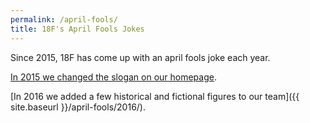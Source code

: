 ```yaml
---
permalink: /april-fools/
title: 18F's April Fools Jokes
---
```


Since 2015, 18F has come up with an april fools joke each year.

[In 2015 we
changed the slogan on our homepage]({{site.baseurl}}/april-fools/2015/).

[In 2016 we added a few historical and fictional figures to our team]({{
site.baseurl }}/april-fools/2016/).
